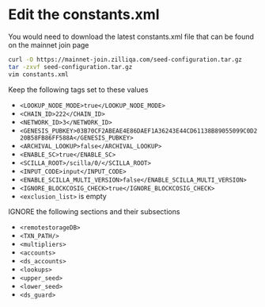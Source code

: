 # Edit the constants.xml

You would need to download the latest constants.xml file that can be found on
the mainnet join page

```sh
curl -O https://mainnet-join.zilliqa.com/seed-configuration.tar.gz
tar -zxvf seed-configuration.tar.gz
vim constants.xml
```

Keep the following tags set to these values

- `<LOOKUP_NODE_MODE>true</LOOKUP_NODE_MODE>`
- `<CHAIN_ID>222</CHAIN_ID>`
- `<NETWORK_ID>3</NETWORK_ID>`
- `<GENESIS_PUBKEY>03B70CF2ABEAE4E86DAEF1A36243E44CD61138B89055099C0D220B58FB86FF588A</GENESIS_PUBKEY>`
- `<ARCHIVAL_LOOKUP>false</ARCHIVAL_LOOKUP>`
- `<ENABLE_SC>true</ENABLE_SC>`
- `<SCILLA_ROOT>/scilla/0/</SCILLA_ROOT>`
- `<INPUT_CODE>input</INPUT_CODE>`
- `<ENABLE_SCILLA_MULTI_VERSION>false</ENABLE_SCILLA_MULTI_VERSION>`
- `<IGNORE_BLOCKCOSIG_CHECK>true</IGNORE_BLOCKCOSIG_CHECK>`
- `<exclusion_list>` is empty

IGNORE the following sections and their subsections

- `<remotestorageDB>`
- `<TXN_PATH/>`
- `<multipliers>`
- `<accounts>`
- `<ds_accounts>`
- `<lookups>`
- `<upper_seed>`
- `<lower_seed>`
- `<ds_guard>`

